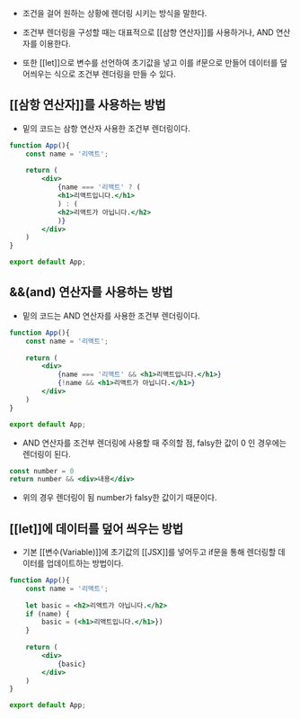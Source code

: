 - 조건을 걸어 원하는 상황에 렌더링 시키는 방식을 말한다.
- 조건부 렌더링을 구성할 때는 대표적으로 [[삼항 연산자]]를 사용하거나, AND 연산자를 이용한다.

- 또한 [[let]]으로 변수를 선언하여 초기값을 넣고 이를 if문으로 만들어 데이터를 덮어씌우는 식으로 조건부 렌더링을 만들 수 있다.


## [[삼항 연산자]]를 사용하는 방법

- 밑의 코드는 삼항 연산자 사용한 조건부 렌더링이다.

```jsx
function App(){
	const name = '리액트';
	
	return (
		<div>
			{name === '리액트' ? (
			<h1>리액트입니다.</h1>
			) : (
			<h2>리액트가 아닙니다.</h2>
			)}
		</div>
	)
}

export default App;
```

## &&(and) 연산자를 사용하는 방법

- 밑의 코드는 AND 연산자를 사용한 조건부 렌더링이다.

```jsx
function App(){
	const name = '리액트';
	
	return (
		<div>
			{name === '리액트' && <h1>리액트입니다.</h1>}
			{!name && <h1>리액트가 아닙니다.</h1>}
		</div>
	)
}

export default App;
```

- AND 연산자를 조건부 렌더링에 사용할 때 주의할 점, falsy한 값이 0 인 경우에는 렌더링이 된다.

```jsx
const number = 0
return number && <div>내용</div>
```

- 위의 경우 렌더링이 됨 number가 falsy한 값이기 때문이다.

## [[let]]에 데이터를 덮어 씌우는 방법

- 기본 [[변수(Variable)]]에 초기값의 [[JSX]]를 넣어두고 if문을 통해 렌더링할 데이터를 업데이트하는 방법이다.

```jsx
function App(){
	const name = '리액트';
	
	let basic = <h2>리액트가 아닙니다.</h2>
	if (name) {
		basic = (<h1>리액트입니다.</h1>})
	}
	
	return (
		<div>
			{basic}
		</div>
	)
}

export default App;
```